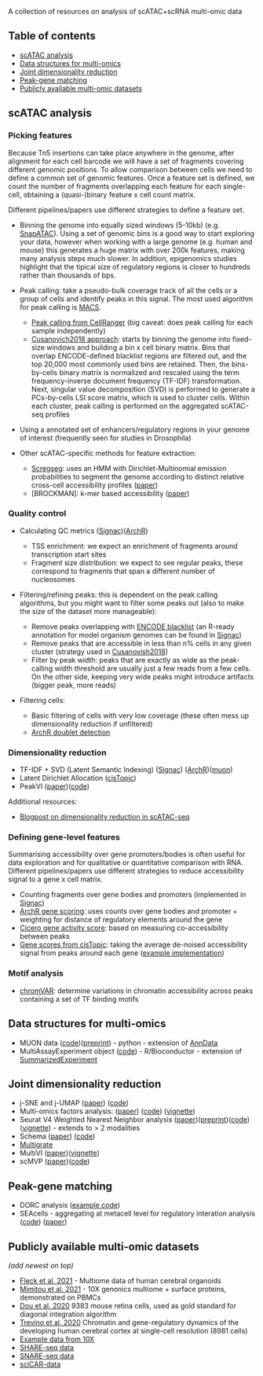 
A collection of resources on analysis of scATAC+scRNA multi-omic data

## Table of contents

- [scATAC analysis](https://github.com/emdann/momicsTools#scatac-analysis)
- [Data structures for multi-omics](https://github.com/emdann/momicsTools#data-structures-for-multi-omics)
- [Joint dimensionality reduction](https://github.com/emdann/momicsTools#joint-dimensionality-reduction)
- [Peak-gene matching](https://github.com/emdann/momicsTools#peak-gene-matching)
- [Publicly available multi-omic datasets](https://github.com/emdann/momicsTools#publicly-available-multi-omic-datasets)

## scATAC analysis
<!-- 
#### Barcode Multiplets
This was raised as a problem in sn 10X protocols 
-->

### Picking features
Because Tn5 insertions can take place anywhere in the genome, after alignment for each cell barcode we will have a set of fragments covering different genomic positions. To allow comparison between cells we need to define a common set of genomic features. Once a feature set is defined, we count the number of fragments overlapping each feature for each single-cell, obtaining a (quasi-)binary feature x cell count matrix.

Different pipelines/papers use different strategies to define a feature set. 

* Binning the genome into equally sized windows (5-10kb) (e.g. [SnapATAC](https://github.com/r3fang/SnapATAC/blob/master/examples/10X_PBMC_15K/README.md#add_bmat)). Using a set of genomic bins is a good way to start exploring your data, however when working with a large genome (e.g. human and mouse) this generates a huge matrix with over 200k features, making many analysis steps much slower. In addition, epigenomics studies highlight that the tipical size of regulatory regions is closer to hundreds rather than thousands of bps. 

* Peak calling: take a pseudo-bulk coverage track of all the cells or a group of cells and identify peaks in this signal. The most used algorithm for peak calling is [MACS](https://github.com/macs3-project/MACS). 
    - [Peak calling from CellRanger](https://support.10xgenomics.com/single-cell-atac/software/pipelines/latest/algorithms/overview#peaks) (big caveat: does peak calling for each sample independently)
    - [Cusanovich2018 approach](https://www.cell.com/cell/fulltext/S0092-8674(18)30855-9?_returnURL=https%3A%2F%2Flinkinghub.elsevier.com%2Fretrieve%2Fpii%2FS0092867418308559%3Fshowall%3Dtrue): starts by binning the genome into fixed-size windows and building a bin x cell binary matrix. Bins that overlap ENCODE-defined blacklist regions are filtered out, and the top 20,000 most commonly used bins are retained. Then, the bins-by-cells binary matrix is normalized and rescaled using the term frequency-inverse document frequency (TF-IDF) transformation. Next, singular value decomposition (SVD) is performed to generate a PCs-by-cells LSI score matrix, which is used to cluster cells. Within each cluster, peak calling is performed on the aggregated scATAC-seq profiles

* Using a annotated set of enhancers/regulatory regions in your genome of interest (frequently seen for studies in Drosophila)

* Other scATAC-specific methods for feature extraction:

    - [Scregseg](https://github.com/BIMSBbioinfo/scregseg): uses an HMM with Dirichlet-Multinomial emission probabilities to segment the genome according to distinct relative cross-cell accessibility profiles ([paper](https://www.biorxiv.org/content/10.1101/2020.06.26.173377v1))
    - [BROCKMAN]: k-mer based accessibility ([paper](https://bmcbioinformatics.biomedcentral.com/articles/10.1186/s12859-018-2255-6))

### Quality control

* Calculating QC metrics ([Signac](https://satijalab.org/signac/articles/pbmc_vignette.html#computing-qc-metrics-1))([ArchR](https://www.archrproject.com/bookdown/plotting-sample-fragment-size-distribution-and-tss-enrichment-profiles-.html))
    - TSS enrichment: we expect an enrichment of fragments around transcription start sites
    - Fragment size distribution: we expect to see regular peaks, these correspond to fragments that span a different number of nucleosomes

* Filtering/refining peaks: this is dependent on the peak calling algorithms, but you might want to filter some peaks out (also to make the size of the dataset more manageable):
    - Remove peaks overlapping with [ENCODE blacklist](https://www.nature.com/articles/s41598-019-45839-z) (an R-ready annotation for model organism genomes can be found in [Signac](https://satijalab.org/signac/reference/index.html#section-data))
    - Remove peaks that are accessible in less than n% cells in any given cluster (strategy used in [Cusanovish2018](https://www.cell.com/cell/fulltext/S0092-8674(18)30855-9?_returnURL=https%3A%2F%2Flinkinghub.elsevier.com%2Fretrieve%2Fpii%2FS0092867418308559%3Fshowall%3Dtrue))
    - Filter by peak width: peaks that are exactly as wide as the peak-calling width threshold are usually just a few reads from a few cells. On the other side, keeping very wide peaks might introduce artifacts (bigger peak, more reads)

* Filtering cells: 
    - Basic filtering of cells with very low coverage (these often mess up dimensionality reduction if unfiltered)
    - [ArchR doublet detection](https://www.archrproject.com/bookdown/how-does-doublet-identification-work-in-archr.html) 

### Dimensionality reduction

* TF-IDF + SVD (Latent Semantic Indexing) ([Signac](https://satijalab.org/signac/articles/pbmc_vignette.html#normalization-and-linear-dimensional-reduction-1)) ([ArchR](https://www.archrproject.com/bookdown/archrs-lsi-implementation.html))([muon](https://muon.readthedocs.io/en/latest/omics/atac.html#normalisation))
* Latent Dirichlet Allocation ([cisTopic](http://htmlpreview.github.io/?https://github.com/aertslab/cisTopic/blob/master/vignettes/WarpLDA_CompleteAnalysis.html))
* PeakVI ([paper](https://www.biorxiv.org/content/10.1101/2021.04.29.442020v1))([code](https://github.com/YosefLab/scvi-tools/blob/master/scvi/model/_peakvi.py))

Additional resources:
* [Blogpost on dimensionality reduction in scATAC-seq](http://andrewjohnhill.com/blog/2019/05/06/dimensionality-reduction-for-scatac-data/)

### Defining gene-level features
Summarising accessibility over gene promoters/bodies is often useful for data exploration and for qualitative or quantitative comparison with RNA. Different pipelines/papers use different strategies to reduce accessibility signal to a gene x cell matrix. 

- Counting fragments over gene bodies and promoters (implemented in [Signac](https://satijalab.org/signac/reference/GeneActivity.html))
- [ArchR gene scoring](https://www.archrproject.com/bookdown/calculating-gene-scores-in-archr.html): uses counts over gene bodies and promoter + weighting for distance of regulatory elements around the gene
- [Cicero gene activity score](https://cole-trapnell-lab.github.io/cicero-release/docs_m3/##cicero-gene-activity-scores): based on measuring co-accessibility between peaks
- [Gene scores from cisTopic](https://www.embopress.org/doi/full/10.15252/msb.20209438): taking the average de-noised accessibility signal from peaks around each gene ([example implementation](https://github.com/emdann/scATAC_prep/blob/master/N2_add_cistopic.ipynb))

### Motif analysis 
- [chromVAR](https://github.com/GreenleafLab/chromVAR): determine variations in chromatin accessibility across peaks containing a set of TF binding motifs

## Data structures for multi-omics

- MUON data ([code](https://github.com/gtca/muon))([preprint](https://www.biorxiv.org/content/10.1101/2021.06.01.445670v1.full.pdf)) - python - extension of [AnnData](https://anndata.readthedocs.io/en/latest/)
- MultiAssayExperiment object ([code](https://bioconductor.org/packages/release/bioc/html/MultiAssayExperiment.html)) - R/Bioconductor - extension of [SummarizedExperiment](https://bioconductor.org/packages/release/bioc/html/SummarizedExperiment.html)

## Joint dimensionality reduction

- j-SNE and j-UMAP ([paper](https://www.biorxiv.org/content/10.1101/2021.01.10.426098v1)) ([code](https://github.com/canzarlab/JVis-learn))
- Multi-omics factors analysis: ([paper](https://genomebiology.biomedcentral.com/articles/10.1186/s13059-020-02015-1)) ([code](https://github.com/bioFAM/MOFA2)) ([vignette](https://raw.githack.com/bioFAM/MOFA2_tutorials/master/R_tutorials/10x_scRNA_scATAC.html))
- Seurat V4 Weighted Nearest Neighbor analysis ([paper](https://www.cell.com/cell/fulltext/S0092-8674%2821%2900583-3))([preprint](https://www.biorxiv.org/content/10.1101/2020.10.12.335331v1))([code](https://github.com/satijalab/seurat))([vignette](https://satijalab.org/seurat/v4.0/weighted_nearest_neighbor_analysis.html)) - extends to > 2 modalities
- Schema ([paper](https://genomebiology.biomedcentral.com/articles/10.1186/s13059-021-02313-2)) ([code](https://schema-multimodal.readthedocs.io/en/latest/overview.html))
- [Multigrate](https://icml-compbio.github.io/2021/papers/WCBICML2021_paper_44.pdf)
- MultiVI ([paper](https://www.biorxiv.org/content/10.1101/2021.08.20.457057v1.full))([vignette](https://docs.scvi-tools.org/en/stable/user_guide/notebooks/MultiVI_tutorial.html))
- scMVP ([paper](https://genomebiology.biomedcentral.com/articles/10.1186/s13059-021-02595-6))([code](https://github.com/bm2-lab/scMVP))

## Peak-gene matching

- DORC analysis ([example code](https://github.com/buenrostrolab/stimATAC_analyses_code/blob/master/R/runDORCs_stim.R))
- SEAcells - aggregating at metacell level for regulatory interation analysis ([code](https://github.com/dpeerlab/SEACells)) ([paper](https://www.biorxiv.org/content/10.1101/2022.04.02.486748v1))

## Publicly available multi-omic datasets

_(add newest on top)_

- [Fleck et al. 2021](https://www.biorxiv.org/content/10.1101/2021.08.24.457460v1) - Multiome data of human cerebral organoids
- [Mimitou et al. 2021](https://www.nature.com/articles/s41587-021-00927-2) - 10X genonics multiome + surface proteins, demonstrated on PBMCs
- [Dou et al. 2020](https://www.biorxiv.org/content/10.1101/2020.12.11.422014v1.full.pdf) 9383 mouse retina cells, used as gold standard for diagonal integration algorithm 
- [Trevino et al. 2020](https://www.biorxiv.org/content/10.1101/2020.12.29.424636v1.full.pdf) Chromatin and gene-regulatory dynamics of the developing human cerebral cortex at single-cell resolution (8981 cells)
- [Example data from 10X](https://support.10xgenomics.com/single-cell-multiome-atac-gex/datasets)
- [SHARE-seq data](https://www.cell.com/cell/fulltext/S0092-8674(20)31253-8?rss=yes) 
- [SNARE-seq data](https://www.nature.com/articles/s41587-019-0290-0)
- [sciCAR-data](https://science.sciencemag.org/content/361/6409/1380)












